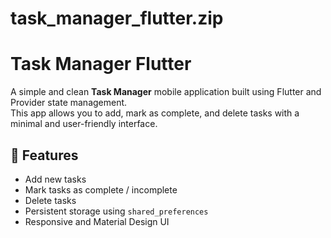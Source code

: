 # task_manager_flutter.zip
# Task Manager Flutter

A simple and clean **Task Manager** mobile application built using Flutter and Provider state management.  
This app allows you to add, mark as complete, and delete tasks with a minimal and user-friendly interface.

## 🚀 Features
- Add new tasks
- Mark tasks as complete / incomplete
- Delete tasks
- Persistent storage using `shared_preferences`
- Responsive and Material Design UI



